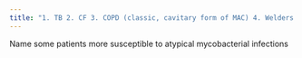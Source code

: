 ```yaml
---
title: "1. TB 2. CF 3. COPD (classic, cavitary form of MAC) 4. Welders and miners 5. Immunocompromised 6. Pectus excavatum and scoliosis"
---
```

Name some patients more susceptible to atypical mycobacterial infections

